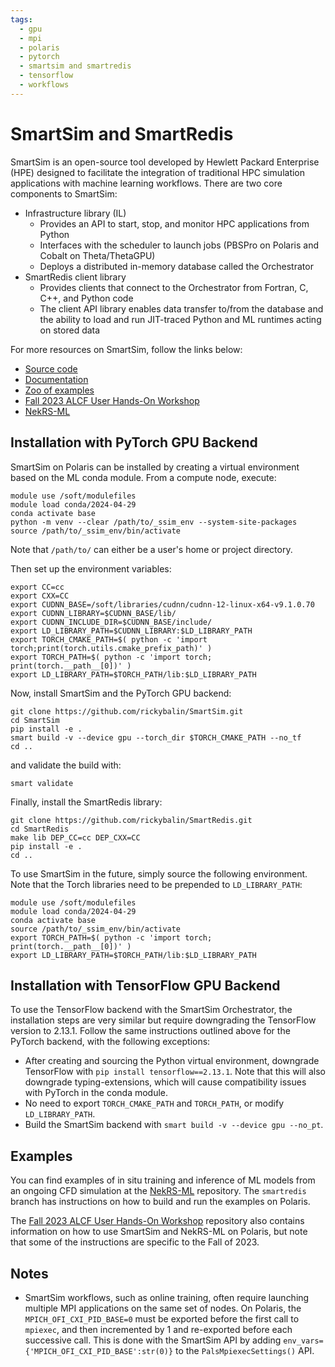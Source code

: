 ```yaml
---
tags:
  - gpu
  - mpi
  - polaris
  - pytorch
  - smartsim and smartredis
  - tensorflow
  - workflows
---
```


# SmartSim and SmartRedis

SmartSim is an open-source tool developed by Hewlett Packard Enterprise (HPE) designed to facilitate the integration of traditional HPC simulation applications with machine learning workflows. There are two core components to SmartSim:

* Infrastructure library (IL)
  * Provides an API to start, stop, and monitor HPC applications from Python
  * Interfaces with the scheduler to launch jobs (PBSPro on Polaris and Cobalt on Theta/ThetaGPU)
  * Deploys a distributed in-memory database called the Orchestrator
* SmartRedis client library
  * Provides clients that connect to the Orchestrator from Fortran, C, C++, and Python code
  * The client API library enables data transfer to/from the database and the ability to load and run JIT-traced Python and ML runtimes acting on stored data

For more resources on SmartSim, follow the links below:

* [Source code](https://github.com/CrayLabs/SmartSim)
* [Documentation](https://www.craylabs.org/docs/overview.html)
* [Zoo of examples](https://github.com/CrayLabs/SmartSim-Zoo)
* [Fall 2023 ALCF User Hands-On Workshop](https://github.com/argonne-lcf/ALCF_Hands_on_HPC_Workshop/tree/master/couplingSimulationML/NekRS-ML)
* [NekRS-ML](https://github.com/argonne-lcf/nekRS-ML/tree/smartredis)

## Installation with PyTorch GPU Backend

SmartSim on Polaris can be installed by creating a virtual environment based on the ML conda module. From a compute node, execute:
```
module use /soft/modulefiles
module load conda/2024-04-29
conda activate base
python -m venv --clear /path/to/_ssim_env --system-site-packages
source /path/to/_ssim_env/bin/activate
```
Note that `/path/to/` can either be a user's home or project directory.

Then set up the environment variables:
```
export CC=cc
export CXX=CC
export CUDNN_BASE=/soft/libraries/cudnn/cudnn-12-linux-x64-v9.1.0.70
export CUDNN_LIBRARY=$CUDNN_BASE/lib/
export CUDNN_INCLUDE_DIR=$CUDNN_BASE/include/
export LD_LIBRARY_PATH=$CUDNN_LIBRARY:$LD_LIBRARY_PATH
export TORCH_CMAKE_PATH=$( python -c 'import torch;print(torch.utils.cmake_prefix_path)' )
export TORCH_PATH=$( python -c 'import torch; print(torch.__path__[0])' )
export LD_LIBRARY_PATH=$TORCH_PATH/lib:$LD_LIBRARY_PATH
```

Now, install SmartSim and the PyTorch GPU backend:
```
git clone https://github.com/rickybalin/SmartSim.git
cd SmartSim
pip install -e .
smart build -v --device gpu --torch_dir $TORCH_CMAKE_PATH --no_tf
cd ..
```

and validate the build with:
```
smart validate
```

Finally, install the SmartRedis library:
```
git clone https://github.com/rickybalin/SmartRedis.git
cd SmartRedis
make lib DEP_CC=cc DEP_CXX=CC
pip install -e .
cd ..
```

To use SmartSim in the future, simply source the following environment. Note that the Torch libraries need to be prepended to `LD_LIBRARY_PATH`:
```
module use /soft/modulefiles
module load conda/2024-04-29
conda activate base
source /path/to/_ssim_env/bin/activate
export TORCH_PATH=$( python -c 'import torch; print(torch.__path__[0])' )
export LD_LIBRARY_PATH=$TORCH_PATH/lib:$LD_LIBRARY_PATH
```

## Installation with TensorFlow GPU Backend

To use the TensorFlow backend with the SmartSim Orchestrator, the installation steps are very similar but require downgrading the TensorFlow version to 2.13.1. Follow the same instructions outlined above for the PyTorch backend, with the following exceptions:

* After creating and sourcing the Python virtual environment, downgrade TensorFlow with `pip install tensorflow==2.13.1`. Note that this will also downgrade typing-extensions, which will cause compatibility issues with PyTorch in the conda module.
* No need to export `TORCH_CMAKE_PATH` and `TORCH_PATH`, or modify `LD_LIBRARY_PATH`.
* Build the SmartSim backend with `smart build -v --device gpu --no_pt`.

## Examples

You can find examples of in situ training and inference of ML models from an ongoing CFD simulation at the [NekRS-ML](https://github.com/argonne-lcf/nekRS-ML) repository. The `smartredis` branch has instructions on how to build and run the examples on Polaris.

The [Fall 2023 ALCF User Hands-On Workshop](https://github.com/argonne-lcf/ALCF_Hands_on_HPC_Workshop/tree/master/couplingSimulationML/NekRS-ML) repository also contains information on how to use SmartSim and NekRS-ML on Polaris, but note that some of the instructions are specific to the Fall of 2023.

## Notes

* SmartSim workflows, such as online training, often require launching multiple MPI applications on the same set of nodes. On Polaris, the `MPICH_OFI_CXI_PID_BASE=0` must be exported before the first call to `mpiexec`, and then incremented by 1 and re-exported before each successive call. This is done with the SmartSim API by adding `env_vars={'MPICH_OFI_CXI_PID_BASE':str(0)}` to the `PalsMpiexecSettings()` API.